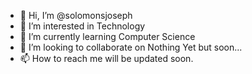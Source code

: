 - 👋 Hi, I’m @solomonsjoseph
- 👀 I’m interested in Technology
- 🌱 I’m currently learning Computer Science
- 💞️ I’m looking to collaborate on Nothing Yet but soon...
- 📫 How to reach me will be updated soon.

<!---
solomonsjoseph/solomonsjoseph is a ✨ special ✨ repository because its `README.md` (this file) appears on your GitHub profile.
You can click the Preview link to take a look at your changes.
--->
